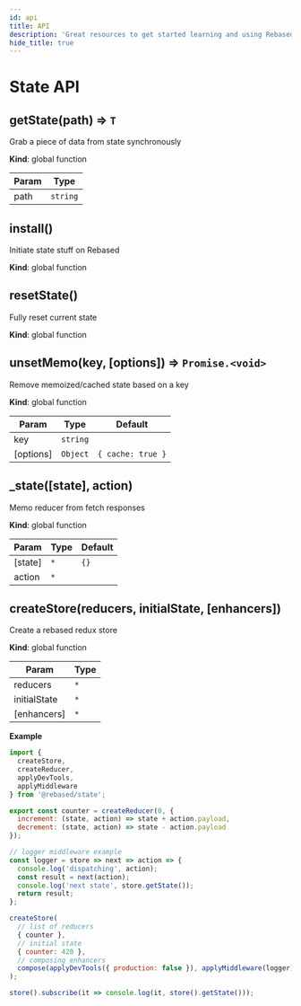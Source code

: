 ```yaml
---
id: api
title: API
description: 'Great resources to get started learning and using Rebased with Redux State'
hide_title: true
---
```


# State API

<a name="getState"></a>

## getState(path) ⇒ <code>T</code>

<p>Grab a piece of data from state synchronously</p>

**Kind**: global function

| Param | Type                |
| ----- | ------------------- |
| path  | <code>string</code> |

<a name="install"></a>

## install()

<p>Initiate state stuff on Rebased</p>

**Kind**: global function  
<a name="resetState"></a>

## resetState()

<p>Fully reset current state</p>

**Kind**: global function  
<a name="unsetMemo"></a>

## unsetMemo(key, [options]) ⇒ <code>Promise.&lt;void&gt;</code>

<p>Remove memoized/cached state based on a key</p>

**Kind**: global function

| Param     | Type                | Default                      |
| --------- | ------------------- | ---------------------------- |
| key       | <code>string</code> |                              |
| [options] | <code>Object</code> | <code>{ cache: true }</code> |

<a name="_state"></a>

## \_state([state], action)

<p>Memo reducer from fetch responses</p>

**Kind**: global function

| Param   | Type            | Default         |
| ------- | --------------- | --------------- |
| [state] | <code>\*</code> | <code>{}</code> |
| action  | <code>\*</code> |                 |

<a name="createStore"></a>

## createStore(reducers, initialState, [enhancers])

<p>Create a rebased redux store</p>

**Kind**: global function

| Param        | Type            |
| ------------ | --------------- |
| reducers     | <code>\*</code> |
| initialState | <code>\*</code> |
| [enhancers]  | <code>\*</code> |

**Example**

```js
import {
  createStore,
  createReducer,
  applyDevTools,
  applyMiddleware
} from '@rebased/state';

export const counter = createReducer(0, {
  increment: (state, action) => state + action.payload,
  decrement: (state, action) => state - action.payload
});

// logger middleware example
const logger = store => next => action => {
  console.log('dispatching', action);
  const result = next(action);
  console.log('next state', store.getState());
  return result;
};

createStore(
  // list of reducers
  { counter },
  // initial state
  { counter: 420 },
  // composing enhancers
  compose(applyDevTools({ production: false }), applyMiddleware(logger))
);

store().subscribe(it => console.log(it, store().getState()));
```
